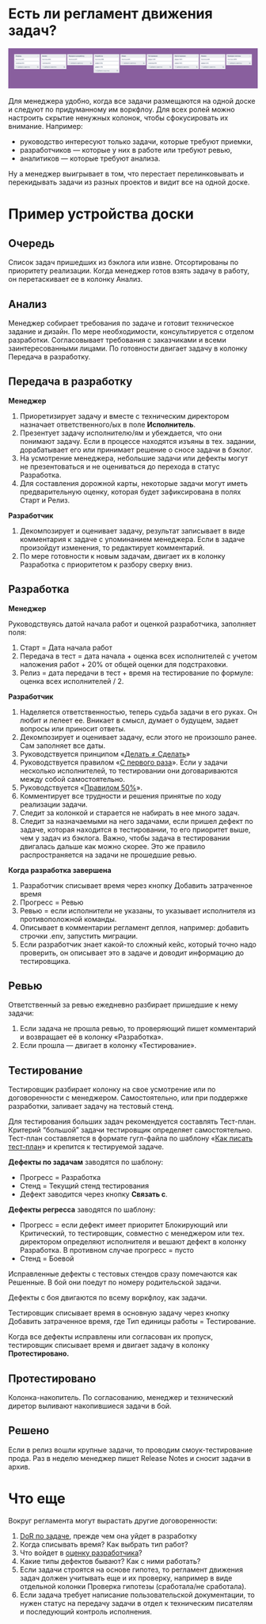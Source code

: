 # Есть ли регламент движения задач?

![](./attachments/board.jpg)

Для менеджера удобно, когда все задачи размещаются на одной доске и следуют по придуманному им воркфлоу. Для всех ролей можно настроить скрытие ненужных колонок, чтобы сфокусировать их внимание. Например:
- руководство интересуют только задачи, которые требуют приемки,
- разработчиков — которые у них в работе или требуют ревью,
- аналитиков — которые требуют анализа.

Ну а менеджер выигрывает в том, что перестает перелинковывать и перекидывать задачи из разных проектов и видит все на одной доске.

# Пример устройства доски

## Очередь
Список задач пришедших из бэклога или извне. Отсортированы по приоритету реализации. Когда менеджер готов взять задачу в работу, он перетаскивает ее в колонку Анализ. 

## Анализ
Менеджер собирает требования по задаче и готовит техническое задание и дизайн. По мере необходимости, консультируется с отделом разработки. Согласовывает требования с заказчиками и всеми заинтересованными лицами. По готовности двигает задачу в колонку Передача в разработку.

## Передача в разработку
**Менеджер**
1. Приоретизирует задачу и вместе с техническим директором назначает ответственного/ых в поле **Исполнитель**.
2. Презентует задачу исполнителю/ям и убеждается, что они понимают задачу. Если в процессе находятся изъяны в тех. задании, дорабатывает его или принимает решение о сносе задачи в бэклог.
3. На усмотрение менеджера, небольшие задачи или дефекты могут не презентоваться и не оцениваться до перехода в статус Разработка.
4. Для составления дорожной карты, некоторые задачи могут иметь предварительную оценку, которая будет зафиксирована в полях Старт и Релиз.

**Разработчик**
1. Декомпозирует и оценивает задачу, результат записывает в виде комментария к задаче с упоминанием менеджера. Если в задаче произойдут изменения, то редактирует комментарий.
2. По мере готовности к новым задачам, двигает их в колонку Разработка с приоритетом к разбору сверху вниз.

## Разработка
**Менеджер**

Руководствуясь датой начала работ и оценкой разработчика, заполняет поля:
1. Старт = Дата начала работ
2. Передача в тест = дата начала + оценка всех исполнителей с учетом наложения работ + 20% от общей оценки для подстраховки.
3. Релиз = дата передачи в тест + время на тестирование по формуле: оценка всех исполнителей / 2.

**Разработчик**
1. Наделяется ответственностью, теперь судьба задачи в его руках. Он любит и лелеет ее. Вникает в смысл, думает о будущем, задает вопросы или приносит ответы.
2. Декомпозирует и оценивает задачу, если этого не произошло ранее. Сам заполняет все даты.
3. Руководствуется принципом «[Делать ≠ Сделать](https://bureau.ru/books/fff/demo/4)»
4. Руководствуется правилом «[С первого раза](./principles/fromTheFirstTime.md)». Если у задачи несколько исполнителей, то тестировании они договариваются между собой самостоятельно.
5. Руководствуется «[Правилом 50%](./principles/50.md)».
6. Комментирует все трудности и решения принятые по ходу реализации задачи.
7. Следит за колонкой и старается не набирать в нее много задач.
8. Следит за назначаемыми на него задачами, если пришел дефект по задаче, которая находится в тестировании, то его приоритет выше, чем у задач из бэклога. Важно, чтобы задача в тестировании двигалась дальше как можно скорее. Это же правило распространяется на задачи не прошедшие ревью.

**Когда разработка завершена**
1. Разработчик списывает время через кнопку Добавить затраченное время
2. Прогресс = Ревью
3. Ревью = если исполнители не указаны, то указывает исполнителя из противоположной команды.
4. Описывает в комментарии регламент деплоя, например: добавить строчки .env, запустить миграции.
5. Если разработчик знает какой-то сложный кейс, который точно надо проверить, он описывает это в задаче и доводит информацию до тестировщика.

## Ревью
Ответственный за ревью ежедневно разбирает пришедшие к нему задачи:
1. Если задача не прошла ревью, то проверяющий пишет комментарий и возвращает её в колонку «Разработка».
2. Если прошла — двигает в колонку «Тестирование».

## Тестирование
Тестировщик разбирает колонку на свое усмотрение или по договоренности с менеджером. Самостоятельно, или при поддержке разработки, заливает задачу на тестовый стенд.

Для тестирования больших задач рекомендуется составлять Тест-план. Критерий “большой” задачи тестировщик определяет самостоятельно. Тест-план составляется в формате гугл-файла по шаблону «[Как писать тест-план](../develop/docTestPlan.md)» и крепится к тестируемой задаче.

**Дефекты по задачам** заводятся по шаблону:
- Прогресс = Разработка
- Стенд = Текущий стенд тестирования
- Дефект заводится через кнопку **Связать с**.

**Дефекты регресса** заводятся по шаблону:
- Прогресс = если дефект имеет приоритет Блокирующий или Критический, то тестировщик, совместно с менеджером или тех. директором определяют исполнителя и вешают дефект в колонку Разработка. В противном случае прогресс = пусто
- Стенд = Боевой

Исправленные дефекты с тестовых стендов сразу помечаются как Решенные. В бой они поедут по номеру родительской задачи.

Дефекты с боя двигаются по всему воркфлоу, как задачи.

Тестировщик списывает время в основную задачу через кнопку Добавить затраченное время, где Тип единицы работы = Тестирование.

Когда все дефекты исправлены или согласован их пропуск, тестировщик списывает время и двигает задачу в колонку **Протестировано.**

## Протестировано
Колонка-накопитель. По согласованию, менеджер и технический диретор выливают накопившиеся задачи в бой.

## Решено
Если в релиз вошли крупные задачи, то проводим смоук-тестирование прода. Раз в неделю менеджер пишет Release Notes и сносит задачи в архив.

# Что еще
Вокруг регламента могут вырастать другие договоренности:
1. [DoR по задаче](../develop/dor.md), прежде чем она уйдет в разработку
2. Когда списывать время? Как выбрать тип работ?
3. Что войдет в [оценку разработчика](../develop/developersChecklist.md)?
4. Какие типы дефектов бывают? Как с ними работать?
5. Если задачи строятся на основе гипотез, то регламент движения задач должен учитывать еще и их проверку, например в виде отдельной колонки Проверка гипотезы (сработала/не сработала).
6. Если задача требует написание пользовательской документации, то нужен статус на передачу задачи в отдел к техническим писателям и последующий контроль исполнения.